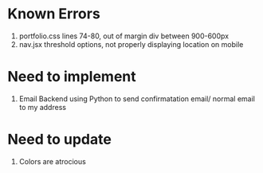 # Known Errors
1. portfolio.css lines 74-80, out of margin div between 900-600px
2. nav.jsx threshold options, not properly displaying location on mobile

# Need to implement
1. Email Backend using Python to send confirmatation email/ normal email to my address

# Need to update
1. Colors are atrocious